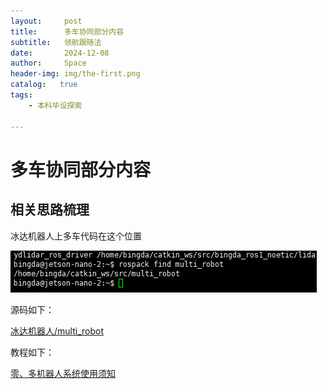```yaml
---
layout:     post
title:      多车协同部分内容
subtitle:   领航跟随法
date:       2024-12-08
author:     Space
header-img: img/the-first.png
catalog:   true
tags:
    - 本科毕设探索

---
```


# 多车协同部分内容

## 相关思路梳理

冰达机器人上多车代码在这个位置

![image-20241209175728432](https://raw.githubusercontent.com/dhw2536/Picture/main/202412120013009.png)

源码如下：

[冰达机器人/multi_robot](https://gitee.com/bingda-robot/multi_robot)

教程如下：

[零、多机器人系统使用须知](https://bingda.yuque.com/staff-hckvzc/rv708r/ymimgi0gotl19s8r)





